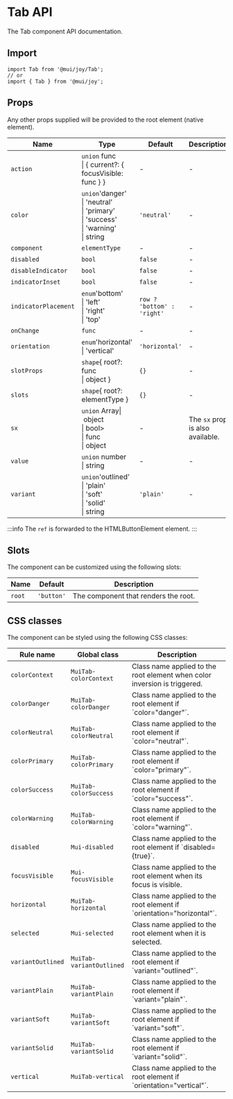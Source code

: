 # Tab API

The Tab component API documentation.

## Import

```
import Tab from '@mui/joy/Tab';
// or
import { Tab } from '@mui/joy';
```

## Props

Any other props supplied will be provided to the root element (native element).

| Name | Type | Default | Description |
| --- | --- | --- | --- |
| `action` | `union` func<br>\| { current?: { focusVisible: func } } | - | - |
| `color` | `union`'danger'<br>\| 'neutral'<br>\| 'primary'<br>\| 'success'<br>\| 'warning'<br>\| string | `'neutral'` | - |
| `component` | `elementType` | - | - |
| `disabled` | `bool` | `false` | - |
| `disableIndicator` | `bool` | `false` | - |
| `indicatorInset` | `bool` | `false` | - |
| `indicatorPlacement` | `enum`'bottom'<br>\| 'left'<br>\| 'right'<br>\| 'top' | `row ? 'bottom' : 'right'` | - |
| `onChange` | `func` | - | - |
| `orientation` | `enum`'horizontal'<br>\| 'vertical' | `'horizontal'` | - |
| `slotProps` | `shape`{ root?: func<br>\| object } | `{}` | - |
| `slots` | `shape`{ root?: elementType } | `{}` | - |
| `sx` | `union` Array\| object<br>\| bool><br>\| func<br>\| object | - | The `sx` prop is also available. |
| `value` | `union` number<br>\| string | - | - |
| `variant` | `union`'outlined'<br>\| 'plain'<br>\| 'soft'<br>\| 'solid'<br>\| string | `'plain'` | - |

:::info
The `ref` is forwarded to the HTMLButtonElement element.
:::

## Slots

The component can be customized using the following slots:

| Name | Default | Description |
| --- | --- | --- |
| `root` | `'button'` | The component that renders the root. |

## CSS classes

The component can be styled using the following CSS classes:

| Rule name | Global class | Description |
| --- | --- | --- |
| `colorContext` | `MuiTab-colorContext` | Class name applied to the root element when color inversion is triggered. |
| `colorDanger` | `MuiTab-colorDanger` | Class name applied to the root element if \`color="danger"\`. |
| `colorNeutral` | `MuiTab-colorNeutral` | Class name applied to the root element if \`color="neutral"\`. |
| `colorPrimary` | `MuiTab-colorPrimary` | Class name applied to the root element if \`color="primary"\`. |
| `colorSuccess` | `MuiTab-colorSuccess` | Class name applied to the root element if \`color="success"\`. |
| `colorWarning` | `MuiTab-colorWarning` | Class name applied to the root element if \`color="warning"\`. |
| `disabled` | `Mui-disabled` | Class name applied to the root element if \`disabled={true}\`. |
| `focusVisible` | `Mui-focusVisible` | Class name applied to the root element when its focus is visible. |
| `horizontal` | `MuiTab-horizontal` | Class name applied to the root element if \`orientation="horizontal"\`. |
| `selected` | `Mui-selected` | Class name applied to the root element when it is selected. |
| `variantOutlined` | `MuiTab-variantOutlined` | Class name applied to the root element if \`variant="outlined"\`. |
| `variantPlain` | `MuiTab-variantPlain` | Class name applied to the root element if \`variant="plain"\`. |
| `variantSoft` | `MuiTab-variantSoft` | Class name applied to the root element if \`variant="soft"\`. |
| `variantSolid` | `MuiTab-variantSolid` | Class name applied to the root element if \`variant="solid"\`. |
| `vertical` | `MuiTab-vertical` | Class name applied to the root element if \`orientation="vertical"\`. |